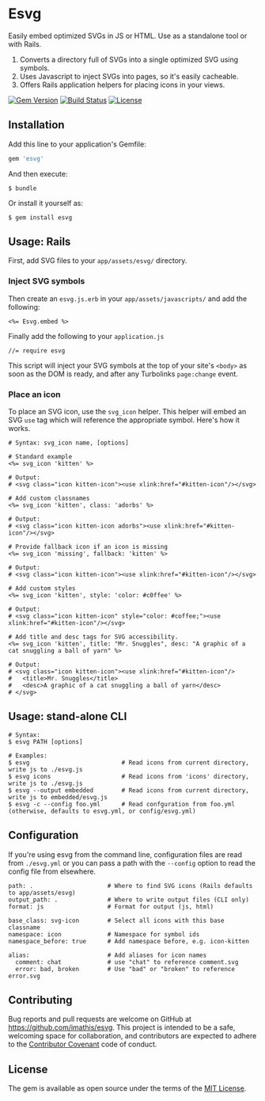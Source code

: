 # Esvg

Easily embed optimized SVGs in JS or HTML. Use as a standalone tool or with Rails.

1. Converts a directory full of SVGs into a single optimized SVG using symbols.
2. Uses Javascript to inject SVGs into pages, so it's easily cacheable.
3. Offers Rails application helpers for placing icons in your views.

[![Gem Version](http://img.shields.io/gem/v/esvg.svg)](https://rubygems.org/gems/esvg)
[![Build Status](http://img.shields.io/travis/imathis/esvg.svg)](https://travis-ci.org/imathis/esvg)
[![License](http://img.shields.io/:license-mit-blue.svg)](http://imathis.mit-license.org)

## Installation

Add this line to your application's Gemfile:

```ruby
gem 'esvg'
```

And then execute:

    $ bundle

Or install it yourself as:

    $ gem install esvg

## Usage: Rails

First, add SVG files to your `app/assets/esvg/` directory.

### Inject SVG symbols

Then create an `esvg.js.erb` in your `app/assets/javascripts/` and add the following:

```
<%= Esvg.embed %>
```

Finally add the following to your `application.js`

```
//= require esvg
```

This script will inject your SVG symbols at the top of your site's `<body>` as soon as the DOM is ready, and after any Turbolinks `page:change` event.

### Place an icon

To place an SVG icon, use the `svg_icon` helper. This helper will embed an SVG `use` tag which will reference the appropriate symbol. Here's how it works.

```
# Syntax: svg_icon name, [options]

# Standard example
<%= svg_icon 'kitten' %>

# Output:
# <svg class="icon kitten-icon"><use xlink:href="#kitten-icon"/></svg>

# Add custom classnames
<%= svg_icon 'kitten', class: 'adorbs' %>

# Output: 
# <svg class="icon kitten-icon adorbs"><use xlink:href="#kitten-icon"/></svg>

# Provide fallback icon if an icon is missing
<%= svg_icon 'missing', fallback: 'kitten' %>

# Output: 
# <svg class="icon kitten-icon"><use xlink:href="#kitten-icon"/></svg>

# Add custom styles
<%= svg_icon 'kitten', style: 'color: #c0ffee' %>

# Output: 
# <svg class="icon kitten-icon" style="color: #coffee;"><use xlink:href="#kitten-icon"/></svg>

# Add title and desc tags for SVG accessibility.
<%= svg_icon 'kitten', title: "Mr. Snuggles", desc: "A graphic of a cat snuggling a ball of yarn" %>

# Output: 
# <svg class="icon kitten-icon"><use xlink:href="#kitten-icon"/>
#   <title>Mr. Snuggles</title>
#   <desc>A graphic of a cat snuggling a ball of yarn</desc>
# </svg>
```

## Usage: stand-alone CLI

```
# Syntax:
$ esvg PATH [options]

# Examples:
$ esvg                          # Read icons from current directory, write js to ./esvg.js
$ esvg icons                    # Read icons from 'icons' directory, write js to ./esvg.js
$ esvg --output embedded        # Read icons from current directory, write js to embedded/esvg.js
$ esvg -c --config foo.yml      # Read confguration from foo.yml (otherwise, defaults to esvg.yml, or config/esvg.yml)
```

## Configuration

If you're using esvg from the command line, configuration files are read from `./esvg.yml` or you can pass a path with the `--config` option to read the config file from elsewhere.

```
path: .                     # Where to find SVG icons (Rails defaults to app/assets/esvg)
output_path: .              # Where to write output files (CLI only)
format: js                  # Format for output (js, html)

base_class: svg-icon        # Select all icons with this base classname
namespace: icon             # Namespace for symbol ids
namespace_before: true      # Add namespace before, e.g. icon-kitten

alias:                      # Add aliases for icon names
  comment: chat             # use "chat" to reference comment.svg
  error: bad, broken        # Use "bad" or "broken" to reference error.svg
```

## Contributing

Bug reports and pull requests are welcome on GitHub at https://github.com/imathis/esvg. This project is intended to be a safe, welcoming space for collaboration, and contributors are expected to adhere to the [Contributor Covenant](contributor-covenant.org) code of conduct.

## License

The gem is available as open source under the terms of the [MIT License](http://opensource.org/licenses/MIT).

